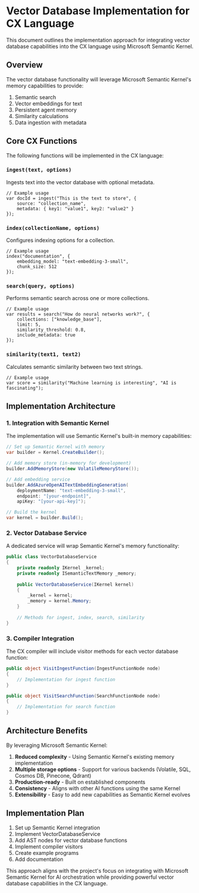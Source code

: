 # Vector Database Implementation for CX Language

This document outlines the implementation approach for integrating vector database capabilities into the CX language using Microsoft Semantic Kernel.

## Overview

The vector database functionality will leverage Microsoft Semantic Kernel's memory capabilities to provide:

1. Semantic search
2. Vector embeddings for text
3. Persistent agent memory
4. Similarity calculations
5. Data ingestion with metadata

## Core CX Functions

The following functions will be implemented in the CX language:

### `ingest(text, options)`

Ingests text into the vector database with optional metadata.

```cx
// Example usage
var docId = ingest("This is the text to store", {
    source: "collection_name",
    metadata: { key1: "value1", key2: "value2" }
});
```

### `index(collectionName, options)`

Configures indexing options for a collection.

```cx
// Example usage
index("documentation", {
    embedding_model: "text-embedding-3-small",
    chunk_size: 512
});
```

### `search(query, options)`

Performs semantic search across one or more collections.

```cx
// Example usage
var results = search("How do neural networks work?", {
    collections: ["knowledge_base"],
    limit: 5,
    similarity_threshold: 0.8,
    include_metadata: true
});
```

### `similarity(text1, text2)`

Calculates semantic similarity between two text strings.

```cx
// Example usage
var score = similarity("Machine learning is interesting", "AI is fascinating");
```

## Implementation Architecture

### 1. Integration with Semantic Kernel

The implementation will use Semantic Kernel's built-in memory capabilities:

```csharp
// Set up Semantic Kernel with memory
var builder = Kernel.CreateBuilder();

// Add memory store (in-memory for development)
builder.AddMemoryStore(new VolatileMemoryStore());

// Add embedding service
builder.AddAzureOpenAITextEmbeddingGeneration(
    deploymentName: "text-embedding-3-small",
    endpoint: "[your-endpoint]",
    apiKey: "[your-api-key]");

// Build the kernel
var kernel = builder.Build();
```

### 2. Vector Database Service

A dedicated service will wrap Semantic Kernel's memory functionality:

```csharp
public class VectorDatabaseService
{
    private readonly IKernel _kernel;
    private readonly ISemanticTextMemory _memory;
    
    public VectorDatabaseService(IKernel kernel)
    {
        _kernel = kernel;
        _memory = kernel.Memory;
    }
    
    // Methods for ingest, index, search, similarity
}
```

### 3. Compiler Integration

The CX compiler will include visitor methods for each vector database function:

```csharp
public object VisitIngestFunction(IngestFunctionNode node)
{
    // Implementation for ingest function
}

public object VisitSearchFunction(SearchFunctionNode node)
{
    // Implementation for search function
}
```

## Architecture Benefits

By leveraging Microsoft Semantic Kernel:

1. **Reduced complexity** - Using Semantic Kernel's existing memory implementation
2. **Multiple storage options** - Support for various backends (Volatile, SQL, Cosmos DB, Pinecone, Qdrant)
3. **Production-ready** - Built on established components
4. **Consistency** - Aligns with other AI functions using the same Kernel
5. **Extensibility** - Easy to add new capabilities as Semantic Kernel evolves

## Implementation Plan

1. Set up Semantic Kernel integration
2. Implement VectorDatabaseService
3. Add AST nodes for vector database functions
4. Implement compiler visitors
5. Create example programs
6. Add documentation

This approach aligns with the project's focus on integrating with Microsoft Semantic Kernel for AI orchestration while providing powerful vector database capabilities in the CX language.
